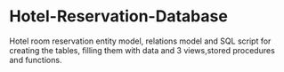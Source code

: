 # Hotel-Reservation-Database
Hotel room reservation entity model, relations model and SQL script for creating the tables, filling them with data and 3 views,stored procedures and functions.
